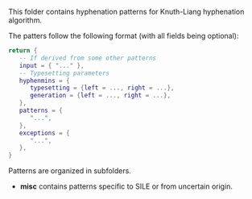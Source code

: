 This folder contains hyphenation patterns for Knuth-Liang hyphenation algorithm.

The patters follow the following format (with all fields being optional):

```lua
return {
   -- If derived from some other patterns
   input = { "..." },
   -- Typesetting parameters
   hyphenmins = {
      typesetting = {left = ..., right = ...},
      generation = {left = ..., right = ...},
   },
   patterns = {
      "...",
   },
   exceptions = {
      "...",
   },
}
```

Patterns are organized in subfolders.
 - **misc** contains patterns specific to SILE or from uncertain origin.
